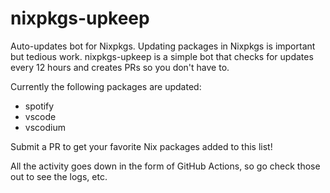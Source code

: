 # nixpkgs-upkeep

Auto-updates bot for Nixpkgs. Updating packages in Nixpkgs is important but tedious work. nixpkgs-upkeep is a simple bot that checks for updates every 12 hours and creates PRs so you don't have to.

Currently the following packages are updated:

- spotify
- vscode
- vscodium

Submit a PR to get your favorite Nix packages added to this list!

All the activity goes down in the form of GitHub Actions, so go check those out to see the logs, etc.
